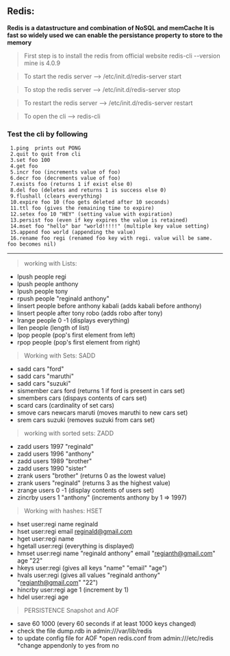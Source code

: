Redis:
--------------------------------------------------------------------------------------
**Redis is a datastructure and combination of NoSQL and memCache
It is fast so widely used
we can enable the persistance property to store to the memory**

> First step is to install the redis from official website
redis-cli --version   mine is 4.0.9

> To start the redis server  -->   /etc/init.d/redis-server start

> To stop the redis server -->  /etc/init.d/redis-server stop

> To restart the redis server  -->  /etc/init.d/redis-server restart

> To open the cli  --> redis-cli

### Test the cli by following
	 1.ping  prints out PONG
	 2.quit to quit from cli
	 3.set foo 100
	 4.get foo
	 5.incr foo (increments value of foo)
	 6.decr foo (decrements value of foo)
	 7.exists foo (returns 1 if exist else 0)
	 8.del foo (deletes and returns 1 is success else 0)
	 9.flushall (clears everything)
	 10.expire foo 10 (foo gets deleted after 10 seconds)
	 11.ttl foo (gives the remaining time to expire)
	 12.setex foo 10 "HEY" (setting value with expiration)
	 13.persist foo (even if key expires the value is retained)
	 14.mset foo "hello" bar "world!!!!!" (multiple key value setting)
	 15.append foo world (appending the value)
	 16.rename foo regi (renamed foo key with regi. value will be same. foo becomes nil)

---
> working with Lists:
* lpush people regi
* lpush people anthony
* lpush people tony 
* rpush people "reginald anthony"
* linsert people before anthony kabali (adds kabali before anthony) 
* linsert people after tony robo (adds robo after tony) 
* lrange people 0 -1 (displays everything)
* llen people (length of list)
* lpop people (pop's first element from left)
* rpop people (pop's first element from right)

> Working with Sets: SADD
* sadd cars "ford"
* sadd cars "maruthi"
* sadd cars "suzuki" 
* sismember cars ford (returns 1 if ford is present in cars set)
* smembers cars (dispays contents of cars set)
* scard cars (cardinality of set cars)
* smove cars newcars maruti (moves maruthi to new cars set)
* srem cars suzuki (removes suzuki from cars set) 

> working with sorted sets: ZADD
* zadd users 1997 "reginald"
* zadd users 1996 "anthony"
* zadd users 1989 "brother"
* zadd users 1990 "sister"
* zrank users "brother" (returns 0 as the lowest value)
* zrank users "reginald" (returns 3 as the highest value)
* zrange users 0 -1 (display contents of users set)
* zincrby users 1 "anthony" (increments anthony by 1 => 1997)

> Working with hashes: HSET
* hset user:regi name reginald
* hset user:regi email reginald@gmail.com
* hget user:regi name
* hgetall user:regi (everything is displayed)
* hmset user:regi name "reginald anthony" email "regianth@gmail.com" age "22"
* hkeys user:regi (gives all keys "name" "email" "age")
* hvals user:regi (gives all values "reginald anthony" "regianth@gmail.com" "22")
* hincrby user:regi age 1 (increment by 1)
* hdel user:regi age


> PERSISTENCE
Snapshot and AOF
* save 60 1000 (every 60 seconds if at least 1000 keys changed)
* check the file dump.rdb in admin:///var/lib/redis
*  to update config file for AOF
	*open redis.conf from admin:///etc/redis
	*change appendonly to yes from no
